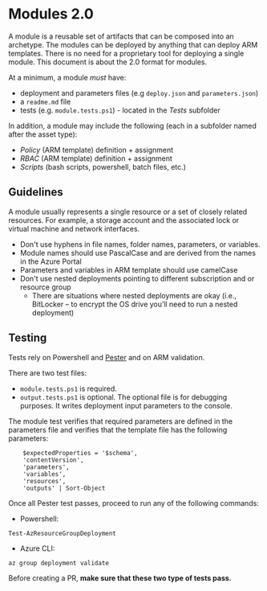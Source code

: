 # Modules 2.0

A module is a reusable set of artifacts that can be composed into an archetype.
The modules can be deployed by anything that can deploy ARM templates. There is no need for a proprietary tool for deploying a single module.
This document is about the 2.0 format for modules.

 At a minimum, a module _must_ have:

- deployment and parameters files (e.g `deploy.json` and `parameters.json`)
- a `readme.md` file
- tests (e.g. `module.tests.ps1`) - located in the *Tests* subfolder

In addition, a module may include the following (each in a subfolder named after the asset type):

- *Policy* (ARM template) definition + assignment
- *RBAC* (ARM template) definition + assignment
- *Scripts* (bash scripts, powershell, batch files, etc.)

## Guidelines

A module usually represents a single resource or a set of closely related resources.
For example, a storage account and the associated lock or virtual machine and network interfaces.

- Don't use hyphens in file names, folder names, parameters, or variables.
- Module names should use PascalCase and are derived from the names in the Azure Portal
- Parameters and variables in ARM template should use camelCase
- Don't use nested deployments pointing to different subscription and or resource group
    -  There are situations where nested deployments are okay (i.e., BitLocker – to encrypt the OS drive you’ll need to run a nested deployment)


## Testing

Tests rely on Powershell and [Pester](https://github.com/pester/Pester) and on ARM validation.

There are two test files:

- `module.tests.ps1` is required.
- `output.tests.ps1` is optional. The optional file is for debugging purposes. It writes deployment input parameters to the console.

 The module test verifies that required parameters are defined in the parameters file and verifies that the template file has the following parameters: 

``` Powershel
    $expectedProperties = '$schema',
    'contentVersion',
    'parameters',
    'variables',
    'resources',
    'outputs' | Sort-Object
```

Once all Pester test passes, proceed to run any of the following commands:

- Powershell:

`Test-AzResourceGroupDeployment`

- Azure CLI:

`az group deployment validate`

Before creating a PR, **make sure that these two type of tests pass.**